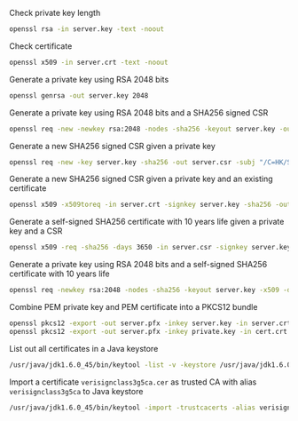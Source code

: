 Check private key length
```sh
openssl rsa -in server.key -text -noout
```

Check certificate
```sh
openssl x509 -in server.crt -text -noout
```

Generate a private key using RSA 2048 bits
```sh
openssl genrsa -out server.key 2048
```

Generate a private key using RSA 2048 bits and a SHA256 signed CSR
```sh
openssl req -new -newkey rsa:2048 -nodes -sha256 -keyout server.key -out server.csr -subj "/C=HK/ST=state/L=city/O=organization/OU=department/CN=commonname"
```

Generate a new SHA256 signed CSR given a private key
```sh
openssl req -new -key server.key -sha256 -out server.csr -subj "/C=HK/ST=state/L=city/O=organization/OU=department/CN=commonname"
```

Generate a new SHA256 signed CSR given a private key and an existing certificate
```sh
openssl x509 -x509toreq -in server.crt -signkey server.key -sha256 -out server.csr
```

Generate a self-signed SHA256 certificate with 10 years life given a private key and a CSR
```sh
openssl x509 -req -sha256 -days 3650 -in server.csr -signkey server.key -out server.crt
```

Generate a private key using RSA 2048 bits and a self-signed SHA256 certificate with 10 years life
```sh
openssl req -newkey rsa:2048 -nodes -sha256 -keyout server.key -x509 -days 3650 -out server.crt -subj "/C=HK/ST=state/L=city/O=organization/OU=department/CN=commonname"
```

Combine PEM private key and PEM certificate into a PKCS12 bundle
```sh
openssl pkcs12 -export -out server.pfx -inkey server.key -in server.crt -name "friendlyname"
openssl pkcs12 -export -out server.pfx -inkey private.key -in cert.crt -certfile ca_cert.crt -name "friendlyname"
```

List out all certificates in a Java keystore
```sh
/usr/java/jdk1.6.0_45/bin/keytool -list -v -keystore /usr/java/jdk1.6.0_45/jre/lib/security/cacerts
```

Import a certificate `verisignclass3g5ca.cer` as trusted CA with alias `verisignclass3g5ca` to Java keystore
```sh
/usr/java/jdk1.6.0_45/bin/keytool -import -trustcacerts -alias verisignclass3g5ca -file /root/ca-cert-import/verisignclass3g5ca.cer -keystore /usr/java/jdk1.6.0_45/jre/lib/security/cacerts
```
